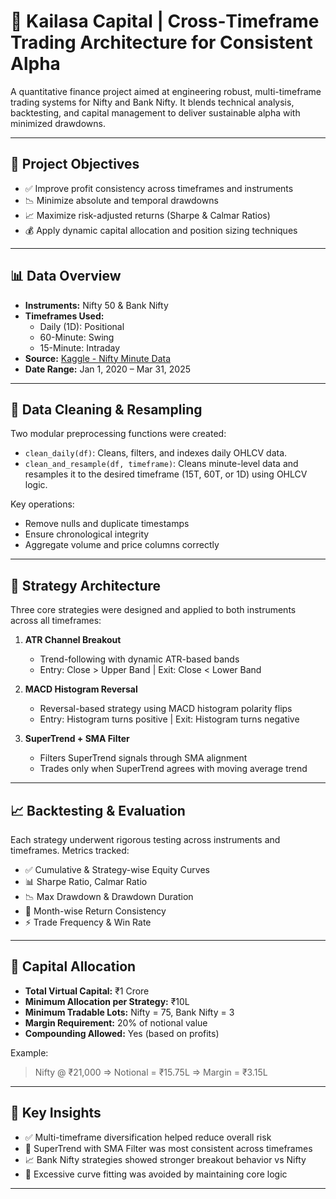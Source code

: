 # 🚀 Kailasa Capital | Cross‑Timeframe Trading Architecture for Consistent Alpha

A quantitative finance project aimed at engineering robust, multi-timeframe trading systems for Nifty and Bank Nifty. It blends technical analysis, backtesting, and capital management to deliver sustainable alpha with minimized drawdowns.

---

## 📌 Project Objectives

- ✅ Improve profit consistency across timeframes and instruments
- 📉 Minimize absolute and temporal drawdowns
- 📈 Maximize risk-adjusted returns (Sharpe & Calmar Ratios)
- 💰 Apply dynamic capital allocation and position sizing techniques

---

## 📊 Data Overview

- **Instruments:** Nifty 50 & Bank Nifty
- **Timeframes Used:**
  - Daily (1D): Positional
  - 60-Minute: Swing
  - 15-Minute: Intraday
- **Source:** [Kaggle - Nifty Minute Data](https://www.kaggle.com/datasets/debashis74017/nifty-50-minute-data)
- **Date Range:** Jan 1, 2020 – Mar 31, 2025

---

## 🧹 Data Cleaning & Resampling

Two modular preprocessing functions were created:

- `clean_daily(df)`: Cleans, filters, and indexes daily OHLCV data.
- `clean_and_resample(df, timeframe)`: Cleans minute-level data and resamples it to the desired timeframe (15T, 60T, or 1D) using OHLCV logic.

Key operations:

- Remove nulls and duplicate timestamps
- Ensure chronological integrity
- Aggregate volume and price columns correctly

---

## 🧠 Strategy Architecture

Three core strategies were designed and applied to both instruments across all timeframes:

1. **ATR Channel Breakout**

   - Trend-following with dynamic ATR-based bands
   - Entry: Close > Upper Band | Exit: Close < Lower Band

2. **MACD Histogram Reversal**

   - Reversal-based strategy using MACD histogram polarity flips
   - Entry: Histogram turns positive | Exit: Histogram turns negative

3. **SuperTrend + SMA Filter**

   - Filters SuperTrend signals through SMA alignment
   - Trades only when SuperTrend agrees with moving average trend

---

## 📈 Backtesting & Evaluation

Each strategy underwent rigorous testing across instruments and timeframes. Metrics tracked:

- ✅ Cumulative & Strategy-wise Equity Curves
- 📊 Sharpe Ratio, Calmar Ratio
- 📉 Max Drawdown & Drawdown Duration
- 🔁 Month-wise Return Consistency
- ⚡ Trade Frequency & Win Rate

---

## 💸 Capital Allocation

- **Total Virtual Capital:** ₹1 Crore
- **Minimum Allocation per Strategy:** ₹10L
- **Minimum Tradable Lots:** Nifty = 75, Bank Nifty = 3
- **Margin Requirement:** 20% of notional value
- **Compounding Allowed:** Yes (based on profits)

Example:

> Nifty @ ₹21,000 ⇒ Notional = ₹15.75L ⇒ Margin = ₹3.15L

---

## 🧠 Key Insights

- ✅ Multi-timeframe diversification helped reduce overall risk
- 🔁 SuperTrend with SMA Filter was most consistent across timeframes
- 📈 Bank Nifty strategies showed stronger breakout behavior vs Nifty
- 🚫 Excessive curve fitting was avoided by maintaining core logic

---


